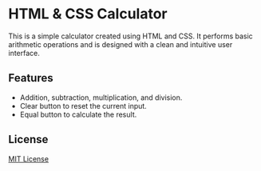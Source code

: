 # HTML & CSS Calculator

This is a simple calculator created using HTML and CSS. 
It performs basic arithmetic operations and is designed with a clean and intuitive user interface.


## Features

- Addition, subtraction, multiplication, and division.
- Clear button to reset the current input.
- Equal button to calculate the result.


## License

[MIT License](License)
